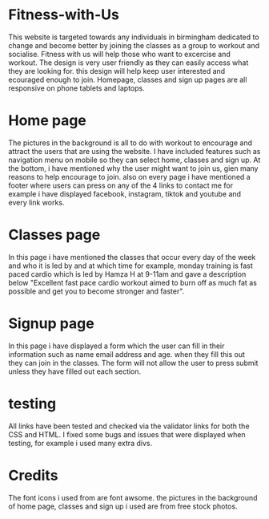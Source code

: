 # Fitness-with-Us
This website is targeted towards any individuals in birmingham dedicated to change and become better by joining the classes as a group to workout and socialise. Fitness with us will help those who want to excercise and workout. 
The design is very user friendly as they can easily access what they are looking for.
this design will help keep user interested and ecouraged enough to join.
Homepage, classes and sign up pages are all responsive on phone tablets and laptops.

# Home page
The pictures in the background is all to do with workout to encourage and attract the users that are using the website. 
I have included features such as navigation menu on mobile so they can select home, classes and sign up.
At the bottom, i have mentioned why the user might want to join us, gien many reasons to help encourage to join.
also on every page i have mentioned a footer where users can press on any of the 4 links to contact me for example i have displayed facebook, instagram, tiktok and youtube and every link works.

# Classes page
In this page i have mentioned the classes that occur every day of the week and who it is led by and at which time for example, monday training is fast paced cardio which is led by Hamza H at 9-11am and gave a description below "Excellent fast pace cardio workout aimed to burn off as much fat as possible and get you to become stronger and faster".

# Signup page
In this page i have displayed a form which the user can fill in their information such as name email address and age. when they fill this out they can join in the classes. The form will not allow the user to press submit unless they have filled out each section.

# testing
All links have been tested and checked via the validator links for both the CSS and HTML.
I fixed some bugs and issues that were displayed when testing, for example i used many extra divs.

# Credits
The font icons i used from are font awsome.
the pictures in the background of home page, classes and sign up i used are from free stock photos.
